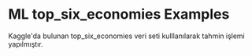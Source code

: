 # ML top_six_economies Examples
 Kaggle'da bulunan top_six_economies veri seti kulllanılarak tahmin işlemi yapılmıştır.
